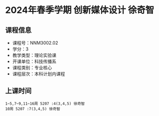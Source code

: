 # 2024年春季学期 创新媒体设计 徐奇智






## 课程信息

- 课程号：NNM3002.02
- 学分：3
- 教学类型：理论实验课
- 开课单位：科技传播系
- 课程类别：专业核心
- 课程层次：本科计划内课程

## 上课时间

```
1~5,7~9,11~16周 5207 :4(3,4,5) 徐奇智
10周 5207 :7(3,4,5) 徐奇智
```

